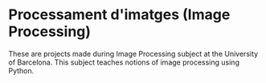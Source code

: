 # Processament d'imatges (Image Processing)

These are projects made during Image Processing subject at the University of Barcelona. This subject teaches notions of image processing using Python.
